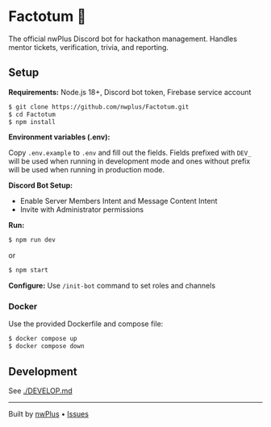 # Factotum 🦫

The official nwPlus Discord bot for hackathon management. Handles mentor tickets, verification, trivia, and reporting.

## Setup

**Requirements:** Node.js 18+, Discord bot token, Firebase service account

```bash
$ git clone https://github.com/nwplus/Factotum.git
$ cd Factotum
$ npm install
```

**Environment variables (.env):**

Copy `.env.example` to `.env` and fill out the fields.
Fields prefixed with `DEV_` will be used when running in development mode and ones without prefix will be used when running in production mode.

**Discord Bot Setup:**

- Enable Server Members Intent and Message Content Intent
- Invite with Administrator permissions

**Run:**

```bash
$ npm run dev
```

or

```bash
$ npm start
```

**Configure:** Use `/init-bot` command to set roles and channels

### Docker

Use the provided Dockerfile and compose file:

```bash
$ docker compose up
$ docker compose down
```

## Development

See [./DEVELOP.md](./DEVELOP.MD)

---

Built by [nwPlus](https://github.com/nwplus) • [Issues](https://github.com/nwplus/Factotum/issues)

